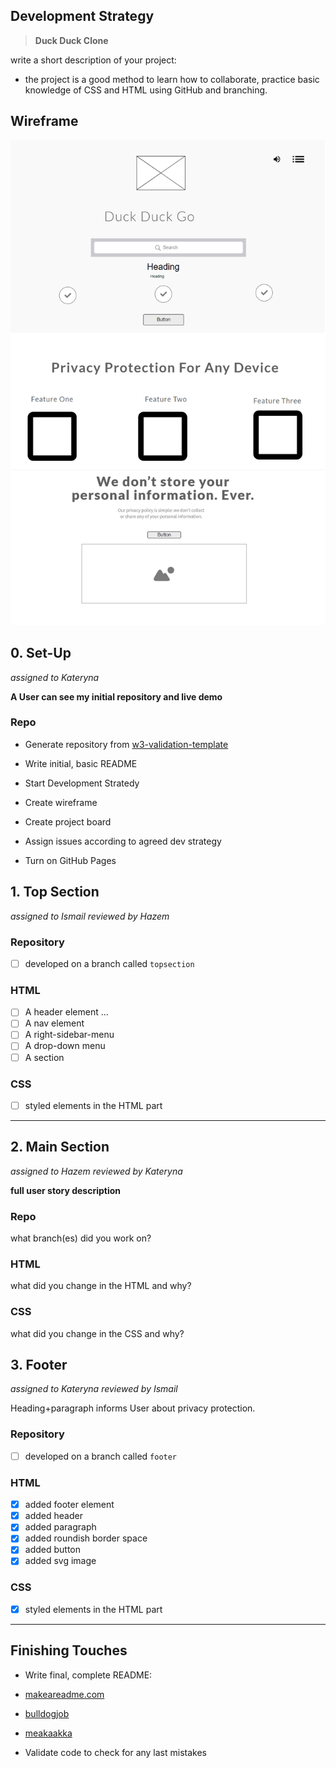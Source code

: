 ## Development Strategy

  

>  **Duck Duck Clone**

  

write a short description of your project:

- the project is a good method to learn how to collaborate, practice basic knowledge of CSS and HTML using GitHub and branching. 


  

## Wireframe

  

<!-- include a wireframe for your project in this repository, and display it here -->

<!-- wireframe.cc is a good site for getting started with wireframes -->

![wireframe](images/wireframe.png)

  

## 0. Set-Up

  *assigned to Kateryna*

  

__A User can see my initial repository and live demo__

  

### Repo

  

 - Generate repository from [w3-validation-template](https://github.com/HackYourFutureBelgium/w3-validation-template)

 - Write initial, basic README

 - Start Development Stratedy
 - Create wireframe
 - Create project board 
 - Assign issues according to agreed dev strategy
 - Turn on GitHub Pages

  



## 1. Top Section

 *assigned to Ismail*
  *reviewed by Hazem*
  

### Repository

- [ ] developed on a branch called `topsection`

### HTML

- [ ] A header element ...
- [ ] A nav element
- [ ] A right-sidebar-menu
- [ ] A drop-down menu 
- [ ] A section

### CSS

- [ ] styled elements in the HTML part

---


  

## 2. Main Section

*assigned to Hazem*
*reviewed by Kateryna*
  

__full user story description__

  

### Repo

  

what branch(es) did you work on?

  

### HTML

  

what did you change in the HTML and why?

  

### CSS

  

what did you change in the CSS and why?

## 3. Footer

*assigned to Kateryna*
*reviewed by Ismail*
  

Heading+paragraph informs User about privacy protection.

  

### Repository

- [ ] developed on a branch called `footer`

### HTML

- [x] added footer element
- [x] added header
- [x] added paragraph
- [x] added roundish border space
- [x] added button
- [x] added svg image

### CSS

- [x] styled elements in the HTML part

---
  

## Finishing Touches

  

- Write final, complete README:

-  [makeareadme.com](https://www.makeareadme.com/)

-  [bulldogjob](https://bulldogjob.com/news/449-how-to-write-a-good-readme-for-your-github-project)

-  [meakaakka](https://medium.com/@meakaakka/a-beginners-guide-to-writing-a-kickass-readme-7ac01da88ab3)

- Validate code to check for any last mistakes